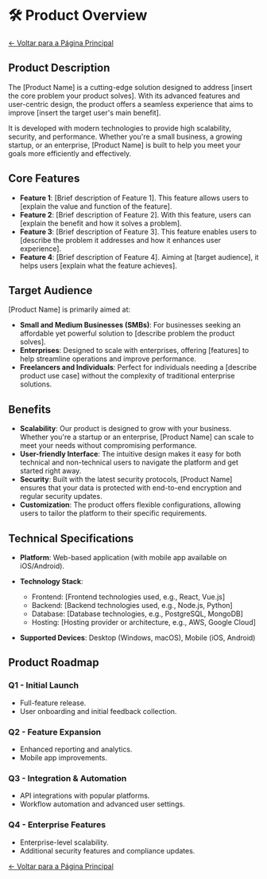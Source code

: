# 🛠 Product Overview

[← Voltar para a Página Principal](../../index.md)

## Product Description

The [Product Name] is a cutting-edge solution designed to address [insert the core problem your product solves]. With its advanced features and user-centric design, the product offers a seamless experience that aims to improve [insert the target user's main benefit].

It is developed with modern technologies to provide high scalability, security, and performance. Whether you're a small business, a growing startup, or an enterprise, [Product Name] is built to help you meet your goals more efficiently and effectively.

## Core Features

- **Feature 1**: [Brief description of Feature 1]. This feature allows users to [explain the value and function of the feature].
- **Feature 2**: [Brief description of Feature 2]. With this feature, users can [explain the benefit and how it solves a problem].
- **Feature 3**: [Brief description of Feature 3]. This feature enables users to [describe the problem it addresses and how it enhances user experience].
- **Feature 4**: [Brief description of Feature 4]. Aiming at [target audience], it helps users [explain what the feature achieves].

## Target Audience

[Product Name] is primarily aimed at:

- **Small and Medium Businesses (SMBs)**: For businesses seeking an affordable yet powerful solution to [describe problem the product solves].
- **Enterprises**: Designed to scale with enterprises, offering [features] to help streamline operations and improve performance.
- **Freelancers and Individuals**: Perfect for individuals needing a [describe product use case] without the complexity of traditional enterprise solutions.

## Benefits

- **Scalability**: Our product is designed to grow with your business. Whether you're a startup or an enterprise, [Product Name] can scale to meet your needs without compromising performance.
- **User-friendly Interface**: The intuitive design makes it easy for both technical and non-technical users to navigate the platform and get started right away.
- **Security**: Built with the latest security protocols, [Product Name] ensures that your data is protected with end-to-end encryption and regular security updates.
- **Customization**: The product offers flexible configurations, allowing users to tailor the platform to their specific requirements.

## Technical Specifications

- **Platform**: Web-based application (with mobile app available on iOS/Android).
- **Technology Stack**:

  - Frontend: [Frontend technologies used, e.g., React, Vue.js]
  - Backend: [Backend technologies used, e.g., Node.js, Python]
  - Database: [Database technologies, e.g., PostgreSQL, MongoDB]
  - Hosting: [Hosting provider or architecture, e.g., AWS, Google Cloud]
- **Supported Devices**: Desktop (Windows, macOS), Mobile (iOS, Android)

## Product Roadmap

### **Q1 - Initial Launch**

- Full-feature release.
- User onboarding and initial feedback collection.

### **Q2 - Feature Expansion**

- Enhanced reporting and analytics.
- Mobile app improvements.

### **Q3 - Integration & Automation**

- API integrations with popular platforms.
- Workflow automation and advanced user settings.

### **Q4 - Enterprise Features**

- Enterprise-level scalability.
- Additional security features and compliance updates.

[← Voltar para a Página Principal](../../index.md)
